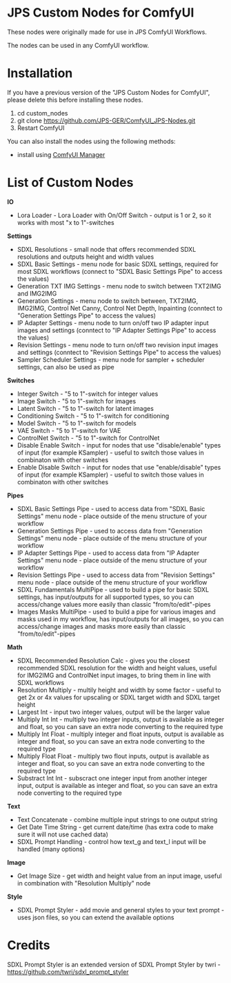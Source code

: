 # JPS Custom Nodes for ComfyUI

These nodes were originally made for use in JPS ComfyUI Workflows.

The nodes can be used in any ComfyUI workflow.

# Installation

If you have a previous version of the "JPS Custom Nodes for ComfyUI", please delete this before installing these nodes.

1. cd custom_nodes
2. git clone https://github.com/JPS-GER/ComfyUI_JPS-Nodes.git
3. Restart ComfyUI

You can also install the nodes using the following methods:
* install using [ComfyUI Manager](https://github.com/ltdrdata/ComfyUI-Manager)

# List of Custom Nodes

__IO__
* Lora Loader - Lora Loader with On/Off Switch - output is 1 or 2, so it works with most "x to 1"-switches

__Settings__
* SDXL Resolutions - small node that offers recommended SDXL resolutions and outputs height and width values
* SDXL Basic Settings - menu node for basic SDXL settings, required for most SDXL workflows (connect to "SDXL Basic Settings Pipe" to access the values)
* Generation TXT IMG Settings - menu node to switch between TXT2IMG and IMG2IMG
* Generation Settings - menu node to switch between, TXT2IMG, IMG2IMG, Control Net Canny, Control Net Depth, Inpainting (conntect to "Generation Settings Pipe" to access the values) 
* IP Adapter Settings - menu node to turn on/off two IP adapter input images and settings (conntect to "IP Adapter Settings Pipe" to access the values)
* Revision Settings - menu node to turn on/off two revision input images and settings (conntect to "Revision Settings Pipe" to access the values)
* Sampler Scheduler Settings - menu node for sampler + scheduler settings, can also be used as pipe

__Switches__
* Integer Switch - "5 to 1"-switch for integer values
* Image Switch - "5 to 1"-switch for images
* Latent Switch - "5 to 1"-switch for latent images
* Conditioning Switch - "5 to 1"-switch for conditioning
* Model Switch - "5 to 1"-switch for models
* VAE Switch - "5 to 1"-switch for VAE
* ControlNet Switch - "5 to 1"-switch for ControlNet
* Disable Enable Switch - input for nodes that use "disable/enable" types of input (for example KSampler) - useful to switch those values in combinaton with other switches
* Enable Disable Switch - input for nodes that use "enable/disable" types of input (for example KSampler) - useful to switch those values in combinaton with other switches

__Pipes__
* SDXL Basic Settings Pipe - used to access data from "SDXL Basic Settings" menu node - place outside of the menu structure of your workflow
* Generation Settings Pipe - used to access data from "Generation Settings" menu node - place outside of the menu structure of your workflow 
* IP Adapter Settings Pipe - used to access data from "IP Adapter Settings" menu node - place outside of the menu structure of your workflow
* Revision Settings Pipe - used to access data from "Revision Settings" menu node - place outside of the menu structure of your workflow
* SDXL Fundamentals MultiPipe - used to build a pipe for basic SDXL settings, has input/outputs for all supported types, so you can access/change values more easily than classic "from/to/edit"-pipes
* Images Masks MultiPipe - used to build a pipe for various images and masks used in my workflow, has input/outputs for all images, so you can access/change images and masks more easily than classic "from/to/edit"-pipes 

__Math__
* SDXL Recommended Resolution Calc - gives you the closest recommended SDXL resolution for the width and height values, useful for IMG2IMG and ControlNet input images, to bring them in line with SDXL workflows
* Resolution Multiply - multily height and width by some factor - useful to get 2x or 4x values for upscaling or SDXL target width and SDXL target height
* Largest Int - input two integer values, output will be the larger value
* Multiply Int Int - multiply two integer inputs, output is available as integer and float, so you can save an extra node converting to the required type
* Multiply Int Float - multiply integer and float inputs, output is available as integer and float, so you can save an extra node converting to the required type
* Multiply Float Float - multiply two flout inputs, output is available as integer and float, so you can save an extra node converting to the required type
* Substract Int Int - subscract one integer input from another integer input, output is available as integer and float, so you can save an extra node converting to the required type

__Text__
* Text Concatenate - combine multiple input strings to one output string
* Get Date Time String - get current date/time (has extra code to make sure it will not use cached data)
* SDXL Prompt Handling - control how text_g and text_l input will be handled (many options)
  
__Image__
* Get Image Size - get width and height value from an input image, useful in combination with "Resolution Multiply" node

__Style__
* SDXL Prompt Styler - add movie and general styles to your text prompt - uses json files, so you can extend the available options

# Credits

SDXL Prompt Styler is an extended version of SDXL Prompt Styler by twri - https://github.com/twri/sdxl_prompt_styler

